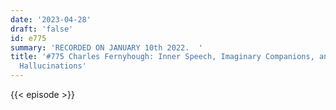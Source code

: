 ```yaml
---
date: '2023-04-28'
draft: 'false'
id: e775
summary: 'RECORDED ON JANUARY 10th 2022.  '
title: '#775 Charles Fernyhough: Inner Speech, Imaginary Companions, and Auditory
  Hallucinations'
---
```

{{< episode >}}

